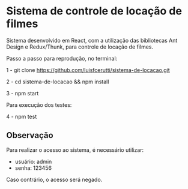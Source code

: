 # Sistema de controle de locação de filmes

Sistema desenvolvido em React, com a utilização das bibliotecas Ant Design e Redux/Thunk, para controle de locação de filmes.

Passo a passo para reprodução, no terminal:

1 - git clone https://github.com/luisfcerutti/sistema-de-locacao.git

2 - cd sistema-de-locacao && npm install

3 - npm start

Para execução dos testes: 

4 - npm test

## Observação

Para realizar o acesso ao sistema, é necessário utilizar:

- usuário: admin
- senha: 123456

Caso contrário, o acesso será negado.

